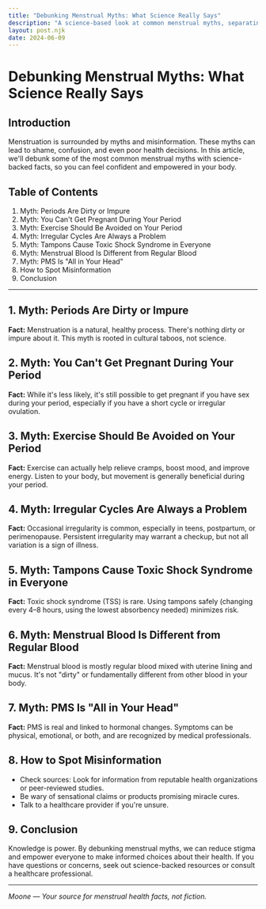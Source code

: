 ```yaml
---
title: "Debunking Menstrual Myths: What Science Really Says"
description: "A science-based look at common menstrual myths, separating fact from fiction to empower you with accurate information."
layout: post.njk
date: 2024-06-09
---
```


# Debunking Menstrual Myths: What Science Really Says

## Introduction

Menstruation is surrounded by myths and misinformation. These myths can lead to shame, confusion, and even poor health decisions. In this article, we'll debunk some of the most common menstrual myths with science-backed facts, so you can feel confident and empowered in your body.

## Table of Contents
1. Myth: Periods Are Dirty or Impure
2. Myth: You Can't Get Pregnant During Your Period
3. Myth: Exercise Should Be Avoided on Your Period
4. Myth: Irregular Cycles Are Always a Problem
5. Myth: Tampons Cause Toxic Shock Syndrome in Everyone
6. Myth: Menstrual Blood Is Different from Regular Blood
7. Myth: PMS Is "All in Your Head"
8. How to Spot Misinformation
9. Conclusion

---

## 1. Myth: Periods Are Dirty or Impure

**Fact:** Menstruation is a natural, healthy process. There's nothing dirty or impure about it. This myth is rooted in cultural taboos, not science.

## 2. Myth: You Can't Get Pregnant During Your Period

**Fact:** While it's less likely, it's still possible to get pregnant if you have sex during your period, especially if you have a short cycle or irregular ovulation.

## 3. Myth: Exercise Should Be Avoided on Your Period

**Fact:** Exercise can actually help relieve cramps, boost mood, and improve energy. Listen to your body, but movement is generally beneficial during your period.

## 4. Myth: Irregular Cycles Are Always a Problem

**Fact:** Occasional irregularity is common, especially in teens, postpartum, or perimenopause. Persistent irregularity may warrant a checkup, but not all variation is a sign of illness.

## 5. Myth: Tampons Cause Toxic Shock Syndrome in Everyone

**Fact:** Toxic shock syndrome (TSS) is rare. Using tampons safely (changing every 4–8 hours, using the lowest absorbency needed) minimizes risk.

## 6. Myth: Menstrual Blood Is Different from Regular Blood

**Fact:** Menstrual blood is mostly regular blood mixed with uterine lining and mucus. It's not "dirty" or fundamentally different from other blood in your body.

## 7. Myth: PMS Is "All in Your Head"

**Fact:** PMS is real and linked to hormonal changes. Symptoms can be physical, emotional, or both, and are recognized by medical professionals.

## 8. How to Spot Misinformation

- Check sources: Look for information from reputable health organizations or peer-reviewed studies.
- Be wary of sensational claims or products promising miracle cures.
- Talk to a healthcare provider if you're unsure.

## 9. Conclusion

Knowledge is power. By debunking menstrual myths, we can reduce stigma and empower everyone to make informed choices about their health. If you have questions or concerns, seek out science-backed resources or consult a healthcare professional.

---

*Moone — Your source for menstrual health facts, not fiction.* 